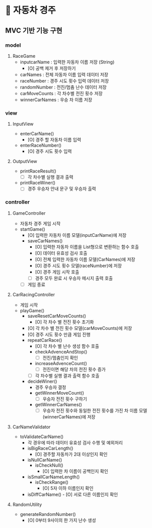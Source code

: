 # 🚗 자동차 경주

## MVC 기반 기능 구현

### model
1. RaceGame
	- inputcarName : 입력한 자동차 이름 저장 (String)
		- [O] 공백 제거 후 저장하기
    - carNames : 전체 자동차 이름 입력 데이터 저장
	- raceNumber : 경주 시도 횟수 입력 데이터 저장
	- randomNumber : 전진/멈춤 난수 데이터 저장
	- carMoveCounts : 각 차수별 전진 횟수 저장
	- winnerCarNames : 우승 차 이름 저장 

### view
1. InputView
	- enterCarName()
		- [O] 경주 할 자동차 이름 입력
	- enterRaceNumber()
		- [O] 경주 시도 횟수 입력

2. OutputView
	- printRaceResult()
		- [ ] 각 차수별 실행 결과 출력
	- printRaceWiner()
		- [ ] 경주 우승자 안내 문구 및 우승자 출력

### controller
1. GameController
	- 자동차 경주 게임 시작
	- startGame()
		- [O] 입력한 자동차 이름 모델(inputCarName)에 저장
		- saveCarNames()
		    - [O] 입력한 자동차 이름을 List형으로 변환하는 함수 호출
			- [O] 데이터 유효성 검사 호출
			- [O] 전체 입력한 자동차 이름 모델(CarNames)에 저장
		    - [O] 경주 시도 횟수 모델(raceNumber)에 저장
			- [O] 경주 게임 시작 호출
			- [ ] 경주 모두 완료 시 우승자 메시지 출력 호출
		- [ ] 게임 종료

2. CarRacingController
    - 게임 시작
	- playGame()
		- saveResetCarMoveCounts()
			- [O] 각 차수 별 전진 횟수 초기화
		- [O] 각 차수 별 전진 횟수 모델(carMoveCounts)에 저장
		- [O] 경주 시도 횟수 만큼 게임 진행
		- repeatCarRace()
			- [O] 각 차수 별 난수 생성 함수 호출
			- checkAdvenceAndStop() 
			    - [ ] 전진/멈춤인지 확인
			- increaseAdvenceCount()
				- [ ] 전진이면 해당 차의 전진 횟수 증가
			- [ ] 각 차수별 실행 결과 출력 함수 호출
		- decideWiner()
			- 경주 우승자 결정
			- getWinnerMoveCount()
				- [ ] 우승자 전진 횟수 구하기
			- getWinnerCarNames()
				- [ ] 우승자 전진 횟수와 동일한 전진 횟수를 가진 차 이름 모델(winnerCarNames)에 저장

3. CarNameValidator
	- toValidateCarName()
		- 각 경우에 따라 데이터 유효성 검사 수행 및 예외처리
		- isBigRaceCarLength()
			- [O] 경주할 자동차가 2대 이상인지 확인
		- isNullCarName()
			- isCheckNull()
				- [O] 입력한 차 이름이 공백인지 확인
		- isSmallCarNameLength()
			- isCheckRange()
				- [O] 5자 이하 이름인지 확인
		- isDiffCarName()
		        - [O] 서로 다른 이름인지 확인

4. RandomUtility
	- generateRandomNumber()
		- [O] 0부터 9사이의 한 가지 난수 생성